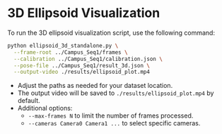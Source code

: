 # 3D Ellipsoid Visualization

To run the 3D ellipsoid visualization script, use the following command:

```bash
python ellipsoid_3d_standalone.py \
  --frame-root ../Campus_Seq1/frames \
  --calibration ../Campus_Seq1/calibration.json \
  --pose-file ../Campus_Seq1/result_3d.json \
  --output-video ./results/ellipsoid_plot.mp4
```

- Adjust the paths as needed for your dataset location.
- The output video will be saved to `./results/ellipsoid_plot.mp4` by default.
- Additional options:
  - `--max-frames N` to limit the number of frames processed.
  - `--cameras Camera0 Camera1 ...` to select specific cameras.